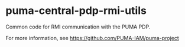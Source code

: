 puma-central-pdp-rmi-utils
==========================

Common code for RMI communication with the PUMA PDP.

For more information, see https://github.com/PUMA-IAM/puma-project
